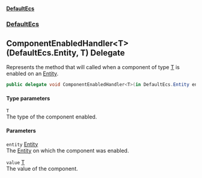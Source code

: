 #### [DefaultEcs](./index.md 'index')
### [DefaultEcs](./DefaultEcs.md 'DefaultEcs')
## ComponentEnabledHandler&lt;T&gt;(DefaultEcs.Entity, T) Delegate
Represents the method that will called when a component of type [T](#DefaultEcs-ComponentEnabledHandler-T-(DefaultEcs-Entity_T)-T 'DefaultEcs.ComponentEnabledHandler&lt;T&gt;(DefaultEcs.Entity, T).T') is enabled on an [Entity](./DefaultEcs-Entity.md 'DefaultEcs.Entity').  
```csharp
public delegate void ComponentEnabledHandler<T>(in DefaultEcs.Entity entity, in T value);
```
#### Type parameters
<a name='DefaultEcs-ComponentEnabledHandler-T-(DefaultEcs-Entity_T)-T'></a>
`T`  
The type of the component enabled.  
  
#### Parameters
<a name='DefaultEcs-ComponentEnabledHandler-T-(DefaultEcs-Entity_T)-entity'></a>
`entity` [Entity](./DefaultEcs-Entity.md 'DefaultEcs.Entity')  
The [Entity](./DefaultEcs-Entity.md 'DefaultEcs.Entity') on which the component was enabled.  
  
<a name='DefaultEcs-ComponentEnabledHandler-T-(DefaultEcs-Entity_T)-value'></a>
`value` [T](#DefaultEcs-ComponentEnabledHandler-T-(DefaultEcs-Entity_T)-T 'DefaultEcs.ComponentEnabledHandler&lt;T&gt;(DefaultEcs.Entity, T).T')  
The value of the component.  
  
